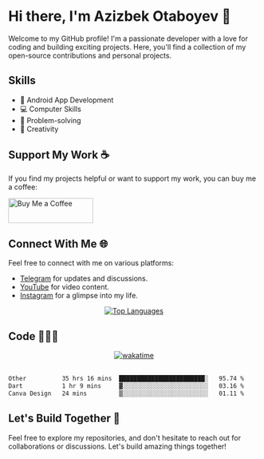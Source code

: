 # Hi there, I'm Azizbek Otaboyev 👋

Welcome to my GitHub profile! I'm a passionate developer with a love for coding and building exciting projects. Here, you'll find a collection of my open-source contributions and personal projects.

## Skills
- 📱 Android App Development
- 💻 Computer Skills
- 🧠 Problem-solving
- 🎨 Creativity

## Support My Work ☕

If you find my projects helpful or want to support my work, you can buy me a coffee:

<div align="start">
  <a href="https://www.buymeacoffee.com/azizbek.live" target="_blank">
    <img src="https://cdn.buymeacoffee.com/buttons/v2/default-yellow.png" alt="Buy Me a Coffee" height="50" width="170">
  </a>
</div>

## Connect With Me 🌐

Feel free to connect with me on various platforms:

- [Telegram](https://t.me/azizbeklive) for updates and discussions.
- [YouTube](https://www.youtube.com/azizbeklive) for video content.
- [Instagram](https://www.instagram.com/azizbek.live/) for a glimpse into my life.

<div align="center">
  <a href="https://github.com/azizbeklive">
    <img src="https://github-readme-stats.vercel.app/api/top-langs/?username=azizbeklive&layout=compact" alt="Top Languages" />
  </a>
</div>

## Code 👨🏻‍💻

<div align="center">
  <a href="https://wakatime.com/@6733ae38-ae9e-4041-9fdb-647f744b7c6e">
    <img src="https://wakatime.com/badge/user/6733ae38-ae9e-4041-9fdb-647f744b7c6e.svg" alt="wakatime">
  </a>
</div>

</br>

<!--START_SECTION:waka-->

```txt
Other          35 hrs 16 mins  ████████████████████████░   95.74 %
Dart           1 hr 9 mins     ▓░░░░░░░░░░░░░░░░░░░░░░░░   03.16 %
Canva Design   24 mins         ▒░░░░░░░░░░░░░░░░░░░░░░░░   01.11 %
```

<!--END_SECTION:waka-->

## Let's Build Together 🚀

Feel free to explore my repositories, and don't hesitate to reach out for collaborations or discussions. Let's build amazing things together!
